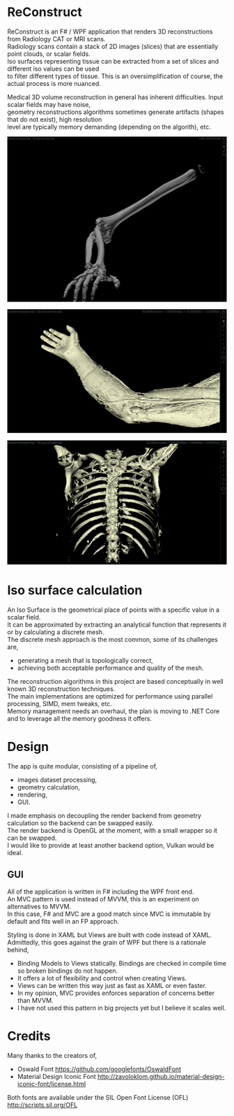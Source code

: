 # ReConstruct

ReConstruct is an F# / WPF application that renders 3D reconstructions from Radiology CAT or MRI scans.  
Radiology scans contain a stack of 2D images (slices) that are essentially point clouds, or scalar fields.  
Iso surfaces representing tissue can be extracted from a set of slices and different iso values can be used  
to filter different types of tissue. This is an oversimplification of course, the actual process is more nuanced.  

Medical 3D volume reconstruction in general has inherent difficulties. Input scalar fields may have noise,  
geometry reconstructions algorithms sometimes generate artifacts (shapes that do not exist), high resolution  
level are typically memory demanding (depending on the algorith), etc. 

![Arm](Screenshot_Arm_Bone.png)

![Arm](Screenshot_Arm.png)

![Abdomen](Screenshot_Abdomen.png)

# Iso surface calculation

An Iso Surface is the geometrical place of points with a specific value in a scalar field.  
It can be approximated by extracting an analytical function that represents it or by calculating a discrete mesh.  
The discrete mesh approach is the most common, some of its challenges are, 

- generating a mesh that is topologically correct,
- achieving both acceptable performance and quality of the mesh.

The reconstruction algorithms in this project are based conceptually in well known 3D reconstruction techniques.  
The main implementations are optimized for performance using parallel processing, SIMD, mem tweaks, etc.   
Memory management needs an overhaul, the plan is moving to .NET Core and to leverage all the memory goodness it offers.  

# Design

The app is quite modular, consisting of a pipeline of,

- images dataset processing,
- geometry calculation,
- rendering,
- GUI.

I made emphasis on decoupling the render backend from geometry calculation so the backend can be swapped easily.  
The render backend is OpenGL at the moment, with a small wrapper so it can be swapped.  
I would like to provide at least another backend option, Vulkan would be ideal.

## GUI

All of the application is written in F# including the WPF front end.  
An MVC pattern is used instead of MVVM, this is an experiment on alternatives to MVVM.  
In this case, F# and MVC are a good match since MVC is immutable by default and fits well in an FP approach.  

Styling is done in XAML but Views are built with code instead of XAML.   
Admittedly, this goes against the grain of WPF but there is a rationale behind,  

- Binding Models to Views statically. Bindings are checked in compile time so broken bindings do not happen.  
- It offers a lot of flexibility and control when creating Views.  
- Views can be written this way just as fast as XAML or even faster.  
- In my opinion, MVC provides enforces separation of concerns better than MVVM.  
- I have not used this pattern in big projects yet but I believe it scales well.

# Credits

Many thanks to the creators of,

- Oswald Font https://github.com/googlefonts/OswaldFont
- Material Design Iconic Font http://zavoloklom.github.io/material-design-iconic-font/license.html

Both fonts are available under the SIL Open Font License (OFL) http://scripts.sil.org/OFL
